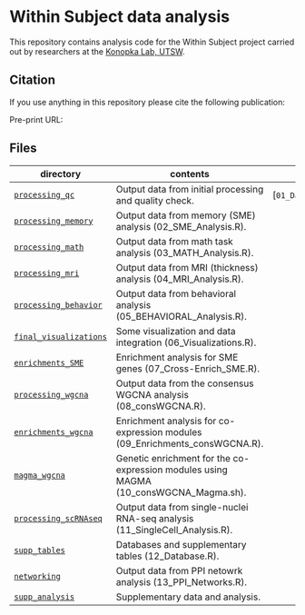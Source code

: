 Within Subject data analysis
==========================

This repository contains analysis code for the Within Subject project carried out by researchers at the [Konopka Lab, UTSW](http://konopkalab.org/).

## Citation

If you use anything in this repository please cite the following publication:

Pre-print URL: 

## Files

| directory | contents | code |
| --------- | -------- | -------- |
| [`processing_qc`](processing_qc/) | Output data from initial processing and quality check. | [`01_Data_processing_QC.R`] |
| [`processing_memory`](processing_memory/) | Output data from memory (SME) analysis (02_SME_Analysis.R). |
| [`processing_math`](processing_math/) | Output data from math task analysis (03_MATH_Analysis.R). |
| [`processing_mri`](processing_mri/) | Output data from MRI (thickness) analysis (04_MRI_Analysis.R). |
| [`processing_behavior`](processing_behavior/) | Output data from behavioral analysis (05_BEHAVIORAL_Analysis.R). |
| [`final_visualizations`](final_visualizations/) | Some visualization and data integration (06_Visualizations.R). |
| [`enrichments_SME`](enrichments_SME/) | Enrichment analysis for SME genes (07_Cross-Enrich_SME.R). |
| [`processing_wgcna`](processing_wgcna/) | Output data from the consensus WGCNA analysis (08_consWGCNA.R). |
| [`enrichments_wgcna`](enrichments_wgcna/) | Enrichment analysis for co-expression modules (09_Enrichments_consWGCNA.R). |
| [`magma_wgcna`](magma_wgcna/) | Genetic enrichment for the co-expression modules using MAGMA (10_consWGCNA_Magma.sh). |
| [`processing_scRNAseq`](processing_scRNAseq/) | Output data from single-nuclei RNA-seq analysis (11_SingleCell_Analysis.R). |
| [`supp_tables`](supp_tables/) | Databases and supplementary tables (12_Database.R). |
| [`networking`](networking/) | Output data from PPI netowrk analysis (13_PPI_Networks.R). |
| [`supp_analysis`](supp_analysis/) | Supplementary data and analysis. |
